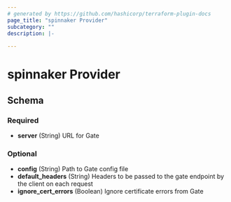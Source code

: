 ```yaml
---
# generated by https://github.com/hashicorp/terraform-plugin-docs
page_title: "spinnaker Provider"
subcategory: ""
description: |-
  
---
```


# spinnaker Provider





<!-- schema generated by tfplugindocs -->
## Schema

### Required

- **server** (String) URL for Gate

### Optional

- **config** (String) Path to Gate config file
- **default_headers** (String) Headers to be passed to the gate endpoint by the client on each request
- **ignore_cert_errors** (Boolean) Ignore certificate errors from Gate

